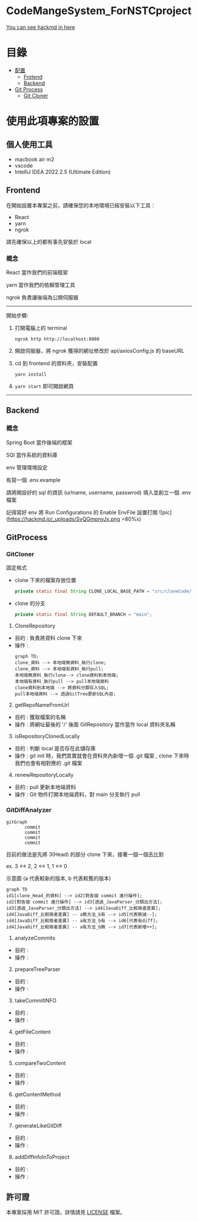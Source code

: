 # CodeMangeSystem_ForNSTCproject

[You can see hackmd in here](https://hackmd.io/@ruserxd/rJGP1-6RR)

# 目錄
- [配置](#使用此項專案的設置)
    - [Frotend](#Frontend)
    - [Backend](#Backend)
- [Git Process](#GitProcess)
    - [Git Cloner](#GitCloner)

# 使用此項專案的設置

## 個人使用工具
- macbook air m2
- vscode
- IntelliJ IDEA 2022.2.5 (Ultimate Edition)

## Frontend
在開始設置本專案之前，請確保您的本地環境已經安裝以下工具：
- React
- yarn
- ngrok

請先確保以上的都有事先安裝於 local

### 概念
React 當作我們的前端框架

yarn 當作我們的依賴管理工具

ngrok 負責讓後端為公開伺服器

---
開始步驟:
1. 打開電腦上的 terminal
    ```
    ngrok http http://localhost:8080
    ```
2. 開啟伺服器，將 ngrok 獲得的網址修改於 api/axiosConfig.js 的 baseURL

3. cd 到 frontend 的資料夾，安裝配置
    ```
    yarn install
    ```
4. `yarn start` 即可開啟網頁

---

## Backend

### 概念
Spring Boot 當作後端的框架

SQl 當作系統的資料庫

env 管理環境設定

有寫一個 .env.example

請將開設好的 sql 的資訊 (urlname, username, passwrod) 填入並創立一個 .env 檔案

記得寫好 env 將 Run Configurations 的 Enable EnvFile 設置打開
![pic](https://hackmd.io/_uploads/SyQGmpnyJx.png =80%x)


## GitProcess

### GitCloner
固定格式
- clone 下來的檔案存放位置
    ```java
    private static final String CLONE_LOCAL_BASE_PATH = "src/cloneCode/";
    ```
- clone 的分支
    ```java
    private static final String DEFAULT_BRANCH = "main";
    ```

1. CloneRepository
- 目的 : 負責將資料 clone 下來
- 操作 :
   ```mermaid
   graph TD;
   clone_資料 --> 本地端無資料_執行clone;
   clone_資料 --> 本地端有資料_執行pull;
   本地端無資料_執行clone--> clone資料到本地端;
   本地端有資料_執行pull --> pull本地端資料
   clone資料到本地端 --> 將資料分類存入SQL;
   pull本地端資料 --> 透過GitTree更新SQL內容;
   ```

2. getRepoNameFromUrl
- 目的 : 獲取檔案的名稱
- 操作 : 將網址最後的 '/' 後面 GitRepository 當作當作 local 資料夾名稱

3. isRepositoryClonedLocally
- 目的 : 判斷 local 是否存在此儲存庫
- 操作 : git init 時，我們其實就會在資料夾內新增一個 .git 檔案      , clone 下來時我們也會有相對應的 .git 檔案

4. renewRepositoryLocally
- 目的 : pull 更新本地端資料
- 操作 : Git 物件打開本地端資料，對 main 分支執行 pull

### GitDiffAnalyzer
```mermaid
gitGraph
       commit
       commit
       commit
       commit
```
目前的做法是先將 3(Head) 的部分 clone 下來，接著一個一個去比對

ex. 3 <-> 2, 2 <-> 1, 1 <-> 0



示意圖 (a 代表較新的版本, b 代表較舊的版本)
```mermaid
graph TD
id1[clone_Head_的資料] --> id2[對各個 commit 進行操作];
id2[對各個 commit 進行操作] --> id3[透過_JavaParser_分類出方法];
id3[透過_JavaParser_分類出方法] --> id4[JavaDiff_比較兩者差異];
id4[JavaDiff_比較兩者差異] -- a無方法_b有 --> id5[代表刪減--];
id4[JavaDiff_比較兩者差異] -- a有方法_b有 --> id6[代表有diff];
id4[JavaDiff_比較兩者差異] -- a有方法_b無 --> id7[代表新增++];
```

1. analyzeCommits
- 目的 :
- 操作 :

2. prepareTreeParser
- 目的 :
- 操作 :

3. takeCommitINFO
- 目的 :
- 操作 :

4. getFileContent
- 目的 :
- 操作 :

5. compareTwoContent
- 目的 :
- 操作 :

6. getContentMethod
- 目的 :
- 操作 :

7. generateLikeGitDiff
- 目的 :
- 操作 :

8. addDiffInfoInToProject
- 目的 :
- 操作 :


## 許可證

本專案採用 MIT 許可證。詳情請見 [LICENSE](LICENSE) 檔案。

